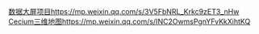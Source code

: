 [数据大屏项目https://mp.weixin.qq.com/s/3V5FbNRL\_Krkc9zET3\_nHw](https://mp.weixin.qq.com/s/3V5FbNRL_Krkc9zET3_nHw)
[Cecium三维地图https://mp.weixin.qq.com/s/INC2OwmsPgnYFvKkXihtKQ](https://mp.weixin.qq.com/s/INC2OwmsPgnYFvKkXihtKQ)
